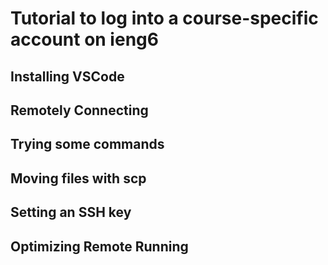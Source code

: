 # Tutorial to log into a course-specific account on ieng6

## Installing VSCode

## Remotely Connecting

## Trying some commands

## Moving files with scp

## Setting an SSH key

## Optimizing Remote Running




